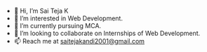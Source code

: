 - 👋 Hi, I’m Sai Teja K
- 👀 I’m interested in Web Development.
- 🌱 I’m currently pursuing MCA.
- 💞️ I’m looking to collaborate on Internships of Web Development.
- 📫 Reach me at saitejakandi2001@gmail.com

<!---
2001Squared/2001Squared is a ✨ special ✨ repository because its `README.md` (this file) appears on your GitHub profile.
You can click the Preview link to take a look at your changes.
--->
